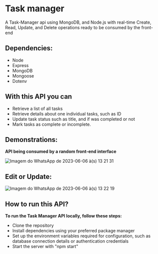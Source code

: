 # Task manager
A Task-Manager api using MongoDB, and Node.js with real-time Create, Read, Update, and Delete operations ready to be consumed by the front-end

<h2>Dependencies:</h2>
<ul>
  <li>Node</li>
  <li>Express</li>
  <li>MongoDB</li>
  <li>Mongoose</li>
  <li>Dotenv</li>
</ul>
<h2>With this API you can</h2>

<ul>
    <li>Retrieve a list of all tasks</li>
    <li>Retrieve details about one individual tasks, such as ID</li></li>
    <li>Update task status such as title, and if was completed or not</li>
    <li>Mark tasks as complete or incomplete.</li>
</ul>

<h2>Demonstrations:</h2>

<strong>API being consumed by a random front-end interface</strong>

![Imagem do WhatsApp de 2023-06-06 à(s) 13 21 31](https://github.com/YanLB5/Crud-Node.js-with-MongoDB/assets/129100238/96e093fb-9915-4eb5-bfbc-29fbcd886b74)

<h2>Edit or Update:</h2>

![Imagem do WhatsApp de 2023-06-06 à(s) 13 22 19](https://github.com/YanLB5/Crud-Node.js-with-MongoDB/assets/129100238/8f3d57e8-55b3-4072-80aa-2fd2e6a049f1)

<h2>How to run this API? </h2>

<strong>To run the Task Manager API locally, follow these steps:</strong>

<ul>
  <li>Clone the repository</li>
  <li>Install dependencies using your preferred package manager</li>
  <li>Set up the environment variables required for configuration, such as database connection details or authentication credentials</li>
  <li>Start the server with "npm start"</li>
<ul>




